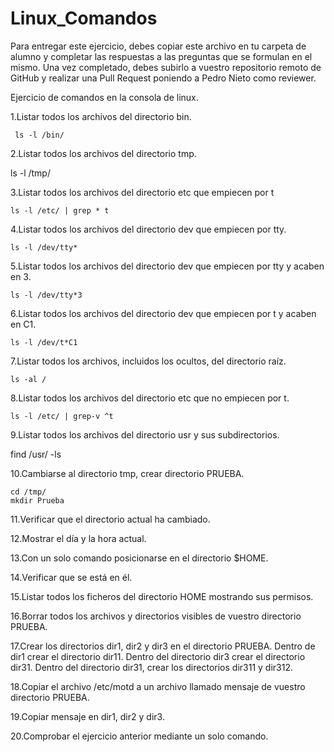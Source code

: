 # Linux_Comandos

Para entregar este ejercicio, debes copiar este archivo en tu carpeta de alumno y completar las respuestas a las preguntas que se formulan en el mismo.
Una vez completado, debes subirlo a vuestro repositorio remoto de GitHub y realizar una Pull Request poniendo a Pedro Nieto como reviewer.


Ejercicio de comandos en la consola de linux.

  1.Listar todos los archivos del directorio bin. 
    
     ls -l /bin/
    
  2.Listar todos los archivos del directorio tmp.

  ls -l /tmp/

    
  3.Listar todos los archivos del directorio etc que empiecen por t 
    
    ls -l /etc/ | grep * t
  
  4.Listar todos los archivos del directorio dev que empiecen por tty.
    
    ls -l /dev/tty*
    
  5.Listar todos los archivos del directorio dev que empiecen por tty y acaben en 3.
    
    ls -l /dev/tty*3
    
  6.Listar todos los archivos del directorio dev que empiecen por t y acaben en C1.
    
    ls -l /dev/t*C1

  7.Listar todos los archivos, incluidos los ocultos, del directorio raíz.
    
    ls -al /
    
  8.Listar todos los archivos del directorio etc que no empiecen por t.
    
    ls -l /etc/ | grep-v ^t

  9.Listar todos los archivos del directorio usr y sus subdirectorios.
    
 find /usr/ -ls

  10.Cambiarse al directorio tmp, crear directorio PRUEBA.
    
    cd /tmp/
    mkdir Prueba

  11.Verificar que el directorio actual ha cambiado.
    
    

  12.Mostrar el día y la hora actual.
    
    

  13.Con un solo comando posicionarse en el directorio $HOME.
    
    
 
  14.Verificar que se está en él.
    
    

  15.Listar todos los ficheros del directorio HOME mostrando sus permisos.
    
    

  16.Borrar todos los archivos y directorios visibles de vuestro directorio PRUEBA.
    
    

  17.Crear los directorios dir1, dir2 y dir3 en el directorio PRUEBA. Dentro de dir1 crear el directorio dir11. Dentro del directorio 
  dir3 crear el directorio dir31. Dentro del directorio dir31, crear los directorios dir311 y dir312.
    
    
    
  18.Copiar el archivo /etc/motd a un archivo llamado mensaje de vuestro directorio PRUEBA.
    
    

  19.Copiar mensaje en dir1, dir2 y dir3.
    
    
    
  20.Comprobar el ejercicio anterior mediante un solo comando.
    

    
   

